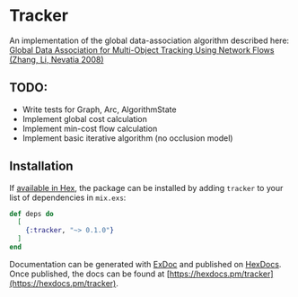 # Tracker

An implementation of the global data-association algorithm described here:  
[Global Data Association for Multi-Object Tracking Using Network Flows (Zhang, Li, Nevatia 2008)](http://vision.cse.psu.edu/courses/Tracking/vlpr12/lzhang_cvpr08global.pdf)

## TODO:
 * Write tests for Graph, Arc, AlgorithmState
 * Implement global cost calculation
 * Implement min-cost flow calculation
 * Implement basic iterative algorithm (no occlusion model)

## Installation

If [available in Hex](https://hex.pm/docs/publish), the package can be installed
by adding `tracker` to your list of dependencies in `mix.exs`:

```elixir
def deps do
  [
    {:tracker, "~> 0.1.0"}
  ]
end
```

Documentation can be generated with [ExDoc](https://github.com/elixir-lang/ex_doc)
and published on [HexDocs](https://hexdocs.pm). Once published, the docs can
be found at [https://hexdocs.pm/tracker](https://hexdocs.pm/tracker).
